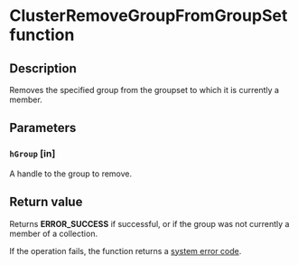 # ClusterRemoveGroupFromGroupSet function

## Description

Removes the specified group from the groupset to which it is currently a member.

## Parameters

### `hGroup` [in]

A handle to the group to remove.

## Return value

Returns **ERROR_SUCCESS** if successful, or if the group was not currently a member of a collection.

If the operation fails,
the function returns a [system error code](https://learn.microsoft.com/windows/desktop/Debug/system-error-codes).